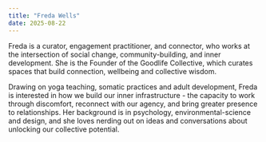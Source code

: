 ```yaml
---
title: "Freda Wells"
date: 2025-08-22
---
```


Freda is a curator, engagement practitioner, and connector, who works at the intersection of social change, community-building, and inner development. She is the Founder of the Goodlife Collective, which curates spaces that build connection, wellbeing and collective wisdom.

Drawing on yoga teaching, somatic practices and adult development, Freda is interested in how we build our inner infrastructure - the capacity to work through discomfort, reconnect with our agency, and bring greater presence to relationships. Her background is in psychology, environmental-science and design, and she loves nerding out on ideas and conversations about unlocking our collective potential.